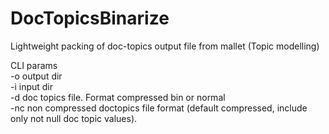 # DocTopicsBinarize
Lightweight packing of doc-topics output file from mallet (Topic modelling)<br/>

CLI params<br/>
-o output dir<br/>
-i input dir<br/>
-d doc topics file. Format compressed bin or normal<br/>
-nc non compressed doctopics file format (default compressed, include only not null doc topic values).

